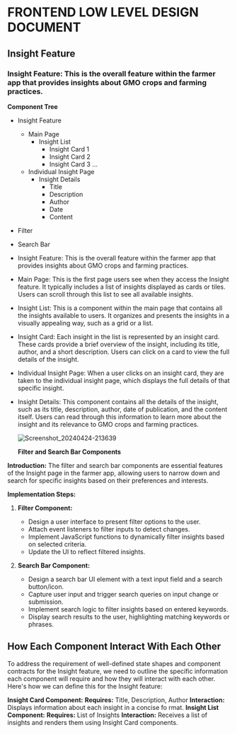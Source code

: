 # FRONTEND LOW LEVEL DESIGN DOCUMENT
## Insight Feature

### Insight Feature: This is the overall feature within the farmer app that provides insights about GMO crops and farming practices.
**Component Tree**

- Insight Feature
  - Main Page
    - Insight List
      - Insight Card 1
      - Insight Card 2
      - Insight Card 3
      ...
  - Individual Insight Page
    - Insight Details
      - Title
      - Description
      - Author
      - Date
      - Content
- Filter
- Search Bar
- Insight Feature: This is the overall feature within the farmer app that provides insights about GMO crops and farming practices.
- Main Page: This is the first page users see when they access the Insight feature. It typically includes a list of insights displayed as cards or tiles. Users can scroll through this list to see all available insights.
- Insight List: This is a component within the main page that contains all the insights available to users. It organizes and presents the insights in a visually appealing way, such as a grid or a list.
- Insight Card: Each insight in the list is represented by an insight card. These cards provide a brief overview of the insight, including its title, author, and a short description. Users can click on a card to view the full details of the insight.
- Individual Insight Page: When a user clicks on an insight card, they are taken to the individual insight page, which displays the full details of that specific insight.
- Insight Details: This component contains all the details of the insight, such as its title, description, author, date of publication, and the content itself. Users can read through this information to learn more about the insight and its relevance to GMO crops and farming practices.

  ![Screenshot_20240424-213639](https://github.com/Kosiso123/Readme/assets/150237235/40872fb2-bc73-4da9-932d-d3dbd7501c1d)


  **Filter and Search Bar Components**

**Introduction:**
The filter and search bar components are essential features of the Insight page in the farmer app, allowing users to narrow down and search for specific insights based on their preferences and interests.

**Implementation Steps:**

1. **Filter Component:**
   - Design a user interface to present filter options to the user.
   - Attach event listeners to filter inputs to detect changes.
   - Implement JavaScript functions to dynamically filter insights based on selected criteria.
   - Update the UI to reflect filtered insights.

2. **Search Bar Component:**
   - Design a search bar UI element with a text input field and a search button/icon.
   - Capture user input and trigger search queries on input change or submission.
   - Implement search logic to filter insights based on entered keywords.
   - Display search results to the user, highlighting matching keywords or phrases.




    

## How Each Component Interact With Each Other

To address the requirement of well-defined state shapes and component contracts for the Insight feature, we need to outline the specific information each component will require and how they will interact with each other. Here's how we can define this for the Insight feature:

**Insight Card Component:**
**Requires:** Title, Description, Author
**Interaction:** Displays information about each insight in a concise fo  rmat.
**Insight List Component:**
**Requires:** List of Insights
**Interaction:** Receives a list of insights and renders them using Insight Card components.
